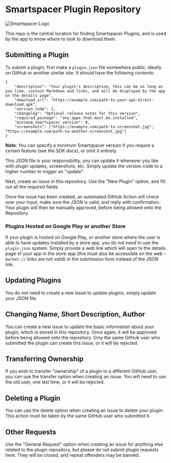 # Smartspacer Plugin Repository

![Smartspacer Logo](https://i.imgur.com/CfHF7Dkl.png)

This repo is the central location for finding Smartspacer Plugins, and is used by the app to know where to look to download them.

## Submitting a Plugin

To submit a plugin, first make a `plugin.json` file somewhere public, ideally on GitHub or another similar site. It should have the following contents:

```
{
	"description": "Your plugin's description, this can be as long as you like, contain Markdown and links, and will be displayed by the app on the details page",
	"download_url": "https://example.com/path-to-your-apk-direct-download.apk",
	"version_code": 1,
	"changelog": "Optional release notes for this version",
	"required_package": "any.apps.that.must.be.installed",
	"minimum_smartspacer_version": 0,
	"screenshots": ["https://example.com/path-to-screenshot.jpg", "https://example.com/path-to-another-screenshot.jpg"]
}
```

**Note**: You can specify a minimum Smartspacer version if you require a certain feature (see the SDK docs), or omit it entirely.

This JSON file is your responsibility, you can update it whenever you like with plugin updates, screenshots, etc. Simply update the version code to a higher number to trigger an "update". 

Next, create an issue in this repository. Use the "New Plugin" option, and fill out all the required fields. 

Once the issue has been created, an automated GitHub Action will check over your input, make sure the JSON is valid, and reply with confirmation. Your plugin will then be manually approved, before being allowed onto the Repository.

### Plugins Hosted on Google Play or another Store

If your plugin is hosted on Google Play, or another store where the user is able to have updates installed by a store app, you do not need to use the `plugin.json` system. Simply provide a web link which will open to the details page of your app in the store app (this must also be accessible on the web - `market://` links are not valid) in the submission form instead of the JSON link.

## Updating Plugins

You do not need to create a new issue to update plugins, simply update your JSON file.

## Changing Name, Short Description, Author

You can create a new issue to update the basic information about your plugin, which is stored in this repository. Once again, it will be approved before being allowed onto the repository. Only the same GitHub user who submitted the plugin can create this issue, or it will be rejected.

## Transferring Ownership

If you wish to transfer "ownership" of a plugin to a different GitHub user, you can use the transfer option when creating an issue. You will need to use the old user, one last time, or it will be rejected.

## Deleting a Plugin

You can use the delete option when creating an issue to delete your plugin. This action must be taken by the same GitHub user who submitted it.

## Other Requests

Use the "General Request" option when creating an issue for anything else related to the plugin repository, but please do not submit plugin requests here. They will be closed, and repeat offenders may be banned.
